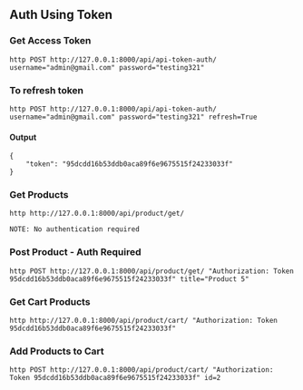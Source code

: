 ## Auth Using Token

### Get Access Token
```
http POST http://127.0.0.1:8000/api/api-token-auth/  username="admin@gmail.com" password="testing321"
```

### To refresh token
```
http POST http://127.0.0.1:8000/api/api-token-auth/  username="admin@gmail.com" password="testing321" refresh=True
```

#### Output
```
{
    "token": "95dcdd16b53ddb0aca89f6e9675515f24233033f"
}
```

### Get Products
``` 
http http://127.0.0.1:8000/api/product/get/
```
`NOTE: No authentication required`

### Post Product - Auth Required
```
http POST http://127.0.0.1:8000/api/product/get/ "Authorization: Token 95dcdd16b53ddb0aca89f6e9675515f24233033f" title="Product 5"
```

### Get Cart Products
```
http http://127.0.0.1:8000/api/product/cart/ "Authorization: Token 95dcdd16b53ddb0aca89f6e9675515f24233033f"
```

### Add Products to Cart
```
http POST http://127.0.0.1:8000/api/product/cart/ "Authorization: Token 95dcdd16b53ddb0aca89f6e9675515f24233033f" id=2
```